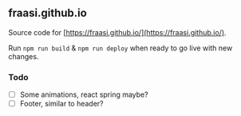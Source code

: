 ## fraasi.github.io

Source code for [https://fraasi.github.io/](https://fraasi.github.io/).  

Run `npm run build` & `npm run deploy` when ready to go live with new changes.


### Todo
* [ ] Some animations, react spring maybe?
* [ ] Footer, similar to header?
